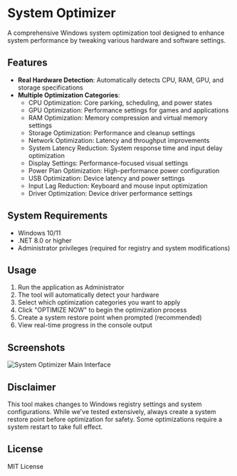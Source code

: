 # System Optimizer

A comprehensive Windows system optimization tool designed to enhance system performance by tweaking various hardware and software settings.

## Features

- **Real Hardware Detection**: Automatically detects CPU, RAM, GPU, and storage specifications
- **Multiple Optimization Categories**:
  - CPU Optimization: Core parking, scheduling, and power states
  - GPU Optimization: Performance settings for games and applications
  - RAM Optimization: Memory compression and virtual memory settings
  - Storage Optimization: Performance and cleanup settings
  - Network Optimization: Latency and throughput improvements
  - System Latency Reduction: System response time and input delay optimization
  - Display Settings: Performance-focused visual settings
  - Power Plan Optimization: High-performance power configuration
  - USB Optimization: Device latency and power settings
  - Input Lag Reduction: Keyboard and mouse input optimization
  - Driver Optimization: Device driver performance settings

## System Requirements

- Windows 10/11
- .NET 8.0 or higher
- Administrator privileges (required for registry and system modifications)

## Usage

1. Run the application as Administrator
2. The tool will automatically detect your hardware
3. Select which optimization categories you want to apply
4. Click "OPTIMIZE NOW" to begin the optimization process
5. Create a system restore point when prompted (recommended)
6. View real-time progress in the console output

## Screenshots

![System Optimizer Main Interface](screenshots/main-interface.png)

## Disclaimer

This tool makes changes to Windows registry settings and system configurations. While we've tested extensively, always create a system restore point before optimization for safety. Some optimizations require a system restart to take full effect.

## License

MIT License 